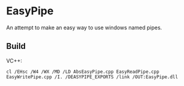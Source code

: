 # EasyPipe
An attempt to make an easy way to use windows named pipes.

## Build
VC++:
```
cl /EHsc /W4 /WX /MD /LD AbsEasyPipe.cpp EasyReadPipe.cpp EasyWritePipe.cpp /I. /DEASYPIPE_EXPORTS /link /OUT:EasyPipe.dll
```
